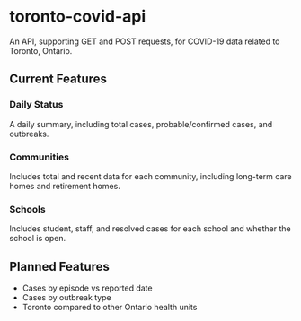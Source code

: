 # toronto-covid-api

An API, supporting GET and POST requests, for COVID-19 data related to Toronto, Ontario.

## Current Features

### Daily Status
A daily summary, including total cases, probable/confirmed cases, and outbreaks.

### Communities
Includes total and recent data for each community, including long-term care homes and retirement homes.

### Schools
Includes student, staff, and resolved cases for each school and whether the school is open.

## Planned Features

- Cases by episode vs reported date
- Cases by outbreak type
- Toronto compared to other Ontario health units
